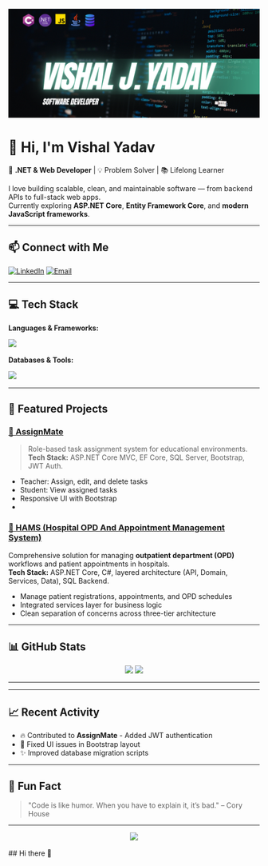 <!-- Banner Image -->
<p align="center">
  <img src="https://github.com/vishalydvv03/vishalydvv03/blob/main/ProfileBanner.png" alt="Profile Banner" />
</p>

# 👋 Hi, I'm Vishal Yadav

🚀 **.NET & Web Developer** | 💡 Problem Solver | 📚 Lifelong Learner  

I love building scalable, clean, and maintainable software — from backend APIs to full-stack web apps.  
Currently exploring **ASP.NET Core**, **Entity Framework Core**, and **modern JavaScript frameworks**.

---

## 📫 Connect with Me
[![LinkedIn](https://img.shields.io/badge/LinkedIn-0077B5?style=flat&logo=linkedin&logoColor=white)](https://linkedin.com/in/vishal-yadavv)
[![Email](https://img.shields.io/badge/Email-Contact%20Me-red?style=flat&logo=gmail&logoColor=white)](mailto:vishaljyadav576@gmail.com)


---

## 💻 Tech Stack

**Languages & Frameworks:**
<p>
  <img src="https://skillicons.dev/icons?i=cs,dotnet,js,bootstrap,html,css,java" />
</p>

**Databases & Tools:**
<p>
  <img src="https://skillicons.dev/icons?i=mssql,git,github,postman,visualstudio,vscode,mssql" />
</p>

---

## 🚀 Featured Projects

### [📌 AssignMate](https://github.com/vishalydvv03/AssignMate)
> Role-based task assignment system for educational environments.  
> **Tech Stack:** ASP.NET Core MVC, EF Core, SQL Server, Bootstrap, JWT Auth.  
- Teacher: Assign, edit, and delete tasks  
- Student: View assigned tasks  
- Responsive UI with Bootstrap
- 
### [🏥 HAMS (Hospital OPD And Appointment Management System)](https://github.com/vishalydvv03/HAMS)  
Comprehensive solution for managing **outpatient department (OPD)** workflows and patient appointments in hospitals.  
**Tech Stack:** ASP.NET Core, C#, layered architecture (API, Domain, Services, Data), SQL Backend.

- Manage patient registrations, appointments, and OPD schedules  
- Integrated services layer for business logic  
- Clean separation of concerns across three-tier architecture  

---

## 📊 GitHub Stats

<p align="center">
  <img src="https://github-readme-stats.vercel.app/api?username=vishalydvv03&show_icons=true&theme=radical" height="150" />
  <img src="https://github-readme-stats.vercel.app/api/top-langs/?username=vishalydvv03&layout=compact&theme=radical" height="150" />
</p>

---

---

## 📈 Recent Activity
<!-- This section can be automated with GitHub Actions -->
- 🔥 Contributed to **AssignMate** - Added JWT authentication
- 🐛 Fixed UI issues in Bootstrap layout
- ✨ Improved database migration scripts

---

## 📜 Fun Fact
> "Code is like humor. When you have to explain it, it’s bad." – Cory House

---

<p align="center">
  <img src="https://img.shields.io/badge/Last%20Updated-{{10/08/2025}}-brightgreen" />
</p>
## Hi there 👋

<!--
**vishalydvv03/vishalydvv03** is a ✨ _special_ ✨ repository because its `README.md` (this file) appears on your GitHub profile.

Here are some ideas to get you started:

- 🔭 I’m currently working on ...
- 🌱 I’m currently learning ...
- 👯 I’m looking to collaborate on ...
- 🤔 I’m looking for help with ...
- 💬 Ask me about ...
- 📫 How to reach me: ...
- 😄 Pronouns: ...
- ⚡ Fun fact: ...
-->
